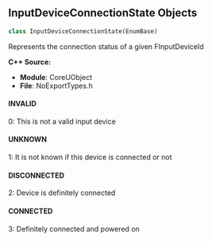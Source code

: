 ## InputDeviceConnectionState Objects

```python
class InputDeviceConnectionState(EnumBase)
```

Represents the connection status of a given FInputDeviceId

**C++ Source:**

- **Module**: CoreUObject
- **File**: NoExportTypes.h

<a id="unreal.InputDeviceConnectionState.INVALID"></a>

#### INVALID

0: This is not a valid input device

<a id="unreal.InputDeviceConnectionState.UNKNOWN"></a>

#### UNKNOWN

1: It is not known if this device is connected or not

<a id="unreal.InputDeviceConnectionState.DISCONNECTED"></a>

#### DISCONNECTED

2: Device is definitely connected

<a id="unreal.InputDeviceConnectionState.CONNECTED"></a>

#### CONNECTED

3: Definitely connected and powered on

<a id="unreal.LocalizedTextSourceCategory"></a>